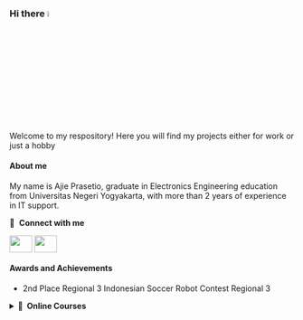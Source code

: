 ### Hi there <a href="https://www.gautamkrishnar.com/"><img src="https://media.giphy.com/media/hvRJCLFzcasrR4ia7z/giphy.gif" width="5%"></a>

Welcome to my respository! Here you will find my projects either for work or just a hobby

#### About me
My name is Ajie Prasetio, graduate in Electronics Engineering education from Universitas Negeri Yogyakarta, with more than 2 years of experience in IT support.

 
🔗 &nbsp;**Connect with me**
<p align="left">
<a href="https://www.linkedin.com/in/ajie-prasetio-035161241" target="blank"><img align="center" src="https://raw.githubusercontent.com/rahuldkjain/github-profile-readme-generator/master/src/images/icons/Social/linked-in-alt.svg" height="30" width="40" /></a>
<a href="https://www.instagram.com/jiebon15" target="blank"><img align="center" src="https://raw.githubusercontent.com/rahuldkjain/github-profile-readme-generator/master/src/images/icons/Social/instagram.svg" height="30" width="40" /></a>

  
#### Awards and Achievements
- 2nd Place Regional 3 Indonesian Soccer Robot Contest Regional 3

<details>
  <summary><b>📕&nbsp;&nbsp;Online&nbsp;Courses</b></summary>
  <br/>
 Introduction to Image Processing
- Work Smarter with Microsoft Word<br/>
3. Exploratory Data Analysis with MATLAB
4. System Administration and IT Infrastructure Services
5. Introduction to Git and GitHub
6. Introduction to Business Analysis Using Spreadsheets: Basics
7. Create Charts and Dashboard using Google Sheets
8. Introduction to Python
9. Foundations: Data, Data, Everywhere
10. Take a Swing at Baseball Analytics: Explore Player Careers
11. Introduction to Mechanical Engineering Design and Manufacturing with Fusion 360
12. Operating Systems and You: Becoming a Power User
13. The Bits and Bytes of Computer Networking
14. Interfacing with the Raspberry Pi
15. Using Python to Access Web Data
16. Using Python to Interact with the Operating System
17. Using Databases with Python
18. Crash Course on Python
19. Image Processing with Python
20. Technical Support Fundamentals
21. The Arduino Platform and C Programming
22. Introduction to the Internet of Things and Embedded Systems
23. The Raspberry Pi Platform and Python Programming for the Raspberry Pi
24. Interfacing with the Arduino
25. Python Data Structures
26. Programming for Everybody (Getting Started with Python)
</details>
